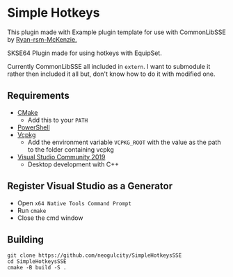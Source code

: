 # Simple Hotkeys
This plugin made with Example plugin template for use with CommonLibSSE by [Ryan-rsm-McKenzie.](https://github.com/Ryan-rsm-McKenzie/ExamplePlugin-CommonLibSSE)

SKSE64 Plugin made for using hotkeys with EquipSet.

Currently CommonLibSSE all included in `extern`. I want to submodule it rather then included it all but, don't know how to do it with modified one.

## Requirements
* [CMake](https://cmake.org/)
	* Add this to your `PATH`
* [PowerShell](https://github.com/PowerShell/PowerShell/releases/latest)
* [Vcpkg](https://github.com/microsoft/vcpkg)
	* Add the environment variable `VCPKG_ROOT` with the value as the path to the folder containing vcpkg
* [Visual Studio Community 2019](https://visualstudio.microsoft.com/)
	* Desktop development with C++

## Register Visual Studio as a Generator
* Open `x64 Native Tools Command Prompt`
* Run `cmake`
* Close the cmd window

## Building
```
git clone https://github.com/neogulcity/SimpleHotkeysSSE
cd SimpleHotkeysSSE
cmake -B build -S .
```
